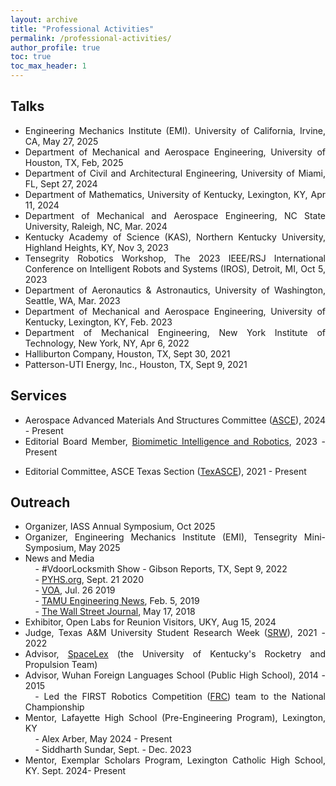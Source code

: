 ```yaml
---
layout: archive
title: "Professional Activities"
permalink: /professional-activities/
author_profile: true
toc: true
toc_max_header: 1
---
```

<!--{% include toc h_min = 1%}-->
<!--# Public Engagement-->

<div style="text-align: justify;" markdown="1">

## Talks
* Engineering Mechanics Institute (EMI). University of California, Irvine, CA, May 27, 2025         
* Department of Mechanical and Aerospace Engineering, University of Houston, TX, Feb, 2025
* Department of Civil and Architectural Engineering, University of Miami, FL, Sept 27, 2024
* Department of Mathematics, University of Kentucky, Lexington, KY, Apr 11, 2024 
* Department of Mechanical and Aerospace Engineering, NC State University, Raleigh, NC, Mar. 2024 
* Kentucky Academy of Science (KAS), Northern Kentucky University, Highland Heights, KY, Nov 3, 2023 
* Tensegrity Robotics Workshop, The 2023 IEEE/RSJ International Conference on Intelligent Robots and Systems (IROS), Detroit, MI, Oct 5, 2023 
* Department of Aeronautics & Astronautics, University of Washington, Seattle, WA, Mar. 2023 
* Department of Mechanical and Aerospace Engineering, University of Kentucky, Lexington, KY, Feb. 2023
* Department of Mechanical Engineering, New York Institute of Technology, New York, NY, Apr 6, 2022  
* Halliburton Company, Houston, TX, Sept 30, 2021    
* Patterson-UTI Energy, Inc., Houston, TX, Sept 9, 2021
<!-- * Tensegrity Robotics Workshop, The 8th IEEE-RAS International Conference on Soft Robotics (RoboSoft 2025), Lausanne, SWI, Apr 23, 2025  -->
<!-- * College of Engineering, Peking University, Mar 8, 2022  -->       
<!-- * College of Civil Engineering, Shaoxing University, Feb 26, 2022  -->       
<!-- * Soft Robotics Research Center, Shenzhen Institute of Advanced Technology (SIAT), Jul. 2021  -->
<!-- * Department of Engineering Mechanics, Dalian University of Technology, Jul. 2021  -->


<!-- ## Conference talks -->
<!-- <ol reversed> -->
<!-- - The AIAA Science and Technology Forum and Exposition (AIAA SciTech Forum), Orlando, FL, Jan. 6-10, 2025
- The 58th Annual Asilomar Conference on Signals, Systems, and Computers (Asilomar), Pacific Grove, CA, Oct. 27-30, 2024
- The Engineering Mechanics Institute Conference and Probabilistic Mechanics & Reliability Conference (EMI/PMC), The University of Illinois Urbana-Champaign, Chicago, IL, May 28-31, 2024 
- The 19th ASCE ASD Biennial International Conference on Engineering, Science, Construction and Operations in Challenging Environment (Earth & Space), Miami, FL, Apr 17, 2024 
- The AIAA Science and Technology Forum and Exposition (AIAA SciTech Forum), Orlando, FL, Jan. 8-12, 2024
- The 2023 Kentucky Academy of Science (KAS) Annual Meeting, Northern Kentucky University, Highland Heights, KY, Nov 3, 2023 
- The 2023 Society of Engineering Science (SES) Annual Conference, Minneapolis, MN, Oct 9, 2023 
- The 2022 Annual Technical Meeting of the Society of Engineering Science (SES), College Station, TX, Oct 17, 2022 
- The Annual Symposium of the International Association for Shell and Spatial Structures (IASS) & 13th Asian-Pacific Conference on Shell and Spatial Structures (APCS), Beijing, Sept 19, 2022 
- International Association for Shell and Spatial Structures (IASS) Annual Symposium and Spatial Structures Conference, Surrey, UK, Aug 23, 2021 
- The ASCE Earth & Space Conference, A Virtual Conference, Apr 19, 2021 
- International Conference on Composite Structures 23rd & International Conference on Mechanics of Composites 6th (ICCS23 & MECHCOMP6). Porto, Portugal. Sept 3, 2020 
- AIAA SPACE and Astronautics Forum and Exposition, Orlando, FL, Sept 17, 2018  -->
<!-- </ol> -->

## Services
* Aerospace Advanced Materials And Structures Committee ([ASCE](https://www.asce.org/communities/institutes-and-technical-groups/aerospace-engineering/committees/aerospace-executive-committee/aerospace-advanced-materials-and-structures-committee)), 2024 - Present
* Editorial Board Member, [Biomimetic Intelligence and Robotics](https://www.sciencedirect.com/journal/biomimetic-intelligence-and-robotics), 2023 -Present    
<!-- * Guest Editor, [Biomimetic Intelligence and Robotics](https://www.sciencedirect.com/journal/biomimetic-intelligence-and-robotics), 2023 -Present -->
* Editorial Committee, ASCE Texas Section ([TexASCE](https://www.texasce.org/)), 2021 - Present

<!-- , [Special Issue](https://www.sciencedirect.com/journal/biomimetic-intelligence-and-robotics/about/call-for-papers#biomimetic-soft-robotics-actuation-sensing-and-integration): Biomimetic Soft Robotics: Actuation, Sensing and Integration -->




## Outreach
* Organizer, IASS Annual Symposium, Oct 2025
* Organizer, Engineering Mechanics Institute (EMI), Tensegrity Mini-Symposium, May 2025
* News and Media     
    - #VdoorLocksmith Show - Gibson Reports, TX, Sept 9, 2022           
    - [PYHS.org](https://phys.org/news/2020-09-space-habitat-artificial-gravity-enlarged.html), Sept. 21 2020                     
    - [VOA](https://www.voanews.com/a/science-health_futuristic-space-habitat-solves-problems-human-space-travel/6172519.html), Jul. 26 2019                     
    - [TAMU Engineering News](https://engineering.tamu.edu/news/2019/02/building-a-growable-habitat-for-sustainable-life-in-space.html), Feb. 5, 2019                  
    - [The Wall Street Journal](https://www.wsj.com/articles/space-village-one-a-vision-for-life-beyond-earth-1526567016), May 17, 2018 
* Exhibitor, Open Labs for Reunion Visitors, UKY, Aug 15, 2024        
* Judge, Texas A&M University Student Research Week ([SRW](https://srw.tamu.edu/)), 2021 - 2022
* Advisor, [SpaceLex](https://spacelex.engr.uky.edu/projects/meridian) (the University of Kentucky's Rocketry and Propulsion Team)        
* Advisor, Wuhan Foreign Languages School (Public High School), 2014 - 2015             
   - Led the FIRST Robotics Competition ([FRC](https://en.wikipedia.org/wiki/FIRST_Robotics_Competition)) team to the National Championship        
* Mentor, Lafayette High School (Pre-Engineering Program), Lexington, KY      
    - Alex Arber, May 2024 - Present     
    - Siddharth Sundar, Sept. - Dec. 2023       
* Mentor, Exemplar Scholars Program, Lexington Catholic High School, KY. Sept. 2024- Present               


<!-- * Advisor, FIRST Robotics Competition ([FRC](https://www.firstinspires.org/robotics/frc)), 2014 - 2015 -->

<!-- ## News  -->

<!-- - [NASA Moon to Mars Ice and Prospecting Challenge](https://www.nasa.gov/solve/nasas-lunar-loo-challenge/Moon_to_Mars_Ice_Prospecting_Challenge/) -->
<!-- - NASA Moon to Mars Ice and Prospecting Challenge  - [TAMU Engineering News](https://engineering.tamu.edu/news/2021/01/aggie-engineering-students-produce-advanced-prototype-for-NASA-challenge.html), Jan. 25, 2021 -->
 <!-- * Event Participants: Eduardo Gildin, Robert E. Skelton, George Moridis, Sam Noynaert. Mohamed S. Khaled, Muhao Chen, Enrique Z. Losoya. Srivignesh Srinivasan, Alkassoum Toure, Luis Rodriguez, Ayodeji A. Adeniran, Le Linh, Uthej Vattipalli, Thomas J. Lopez. Jessica Ezemba, Emily Kincaid, and Teresa Valdez -->
   
<!-- - [Building A Growable Habitat for Sustainable Life in Space](https://catalog.data.gov/dataset/tensegrity-approaches-to-in-space-construction-of-a-1g-growable-habitat) -->
<!-- - Building A Growable Habitat for Sustainable Life in Space - [PYHS.org](https://phys.org/news/2020-09-space-habitat-artificial-gravity-enlarged.html), Sept. 21 2020 - [VOA](https://www.voanews.com/a/science-health_futuristic-space-habitat-solves-problems-human-space-travel/6172519.html), Jul. 26 2019  - [TAMU Engineering News](https://engineering.tamu.edu/news/2019/02/building-a-growable-habitat-for-sustainable-life-in-space.html) & [Video](https://youtu.be/3573t1r9XRA), Feb. 5, 2019  - [The Wall Street Journal](https://www.wsj.com/articles/space-village-one-a-vision-for-life-beyond-earth-1526567016), May 17, 2018 * Event participants: Robert E. Skelton, Manoranjan Majji. Muhao Chen, Raman Goyal, Joel Sercel, Jane Shevtsov, and Anthony Longman -->

<!-- ## Demos
- IROS Conference, Detroit, MI, Oct 5, 2023
 - [Tensegrity Robotics Workshop](https://www.eng.yale.edu/faboratory/tensegrityworkshop/)  Tensegrity Actuated Origami Systems for Deployable Aerospace Structures  * Event Participants: Idris Hussain, Muhao Chen, David Capps, Manoranjan Majji -->

<!-- - NIAC Symposium, Huntsville, AL, Sept 24, 2019     
 - [Lunar-Polar Propellant Mining Outpost (LPMO): Affordable Exploration and Industrialization](https://www.nasa.gov/directorates/spacetech/niac/2019_Phase_I_Phase_II/Lunar_Polar_Propellant_Mining_Outpost/) -->
 <!-- * Event participants: Joel Sercel, Manoranjan Majji, Muhao Chen, Ali H. Khowaja -->

 <!-- and [Video](https://www.youtube.com/watch?v=Pu_aOUtN2wY&ab_channel=LuisRodriguez),-->
 <!--(https://livestream.com/viewnow/niac2019/videos/196913328)-->


<!-- ## Poster
* The IEEE/RSJ International Conference on Intelligent Robots and Systems (IROS), Detroit, MI, Oct 5, 2023
 - Tensegrity Actuated Origami Systems for Deployable Aerospace Structures
* NASA's 2021 Moon to Mars Ice & Prospecting Challenge. Hampton, VA, Sept 23, 2021
 - DREAMS: Drilling and Extraction Automated System
* TAMU Physics & Engineering Festival. College Station, TX, Apr 10, 2021
 - Tensegrity System Research Snapshots at Land, Air, and Space Robotics (LASR) Laboratory 
* TAMU Physics & Engineering Festival. College Station, TX, Apr 6, 2019
 - In-Space Construction of a 1g Growable Habitat -->

<!-- , ASCE Aerospace Division -->

<!-- ## Referee
* Journal: ASCE Journal of Structural Engineering, European Journal of Mechanics/A Solids, Engineering Structures, Journal of Engineering Mechanics, Acta Astronautica, Journal of Mechanical Engineering Science, IEEE Robotics and Automation Letters, IEEE/ASME Transactions on Mechatronics, Journal of Mechanisms and Robotics: ASME, Aerospace Science and Technology, Journal of the Astronautical Sciences, Aircraft Engineering and Aerospace Technology, Aerospace, International Journal of Numerical Methods for Heat and Fluid Flow, Journal of Drainage and Irrigation Machinery Engineering, International Journal of Physical Sciences, ACM Transactions on Knowledge Discovery from Data, Academy Proceedings in Engineering Sciences, Journal of Engineering Computations, Journal of Data Intelligence, Acta Mechanica et Automatica, ASME Open Journal of Engineering, Experimental Techniques, CRC Press

* Conference: International Symposium on Robotics Research (ISRR), IEEE International Conference on Robotics and Automation (ICRA), American Control Conference (ACC), AIAA SciTech Forum and Exposition, AIAA ASCEND, ASCE Earth & Space Conference, IEEE International Conference on Robotics and Biomimetics (ROBIO) -->

</div>
<!-- Wireless Communications and Mobile Computing,  -->

<!-- - The ASME's International Mechanical Engineering Congress & Exposition (IMECE), Portland, OR, Nov. 17–21, 2024 -->
<!-- - Invited by Profs. Jing Qin and David Murrugarra,  - Applied Math Seminar, -->
<!-- - Invited by Prof. Mehran Mesbahi,  -->
<!-- - Invited by Tracy Young,  -->
<!-- - Invited by Prof. Xun Yu,  -->
<!-- - Invited by Prof. Xiaodong Feng,  -->
<!-- - Invited by Prof. Zeyang Xia,  Chinese Academy of Sciences (CAS), -->
<!-- - Invited by Prof. Haijun Peng,  -->
<!-- - Invited by Prof. Sean C. C. Bailey,  -->
